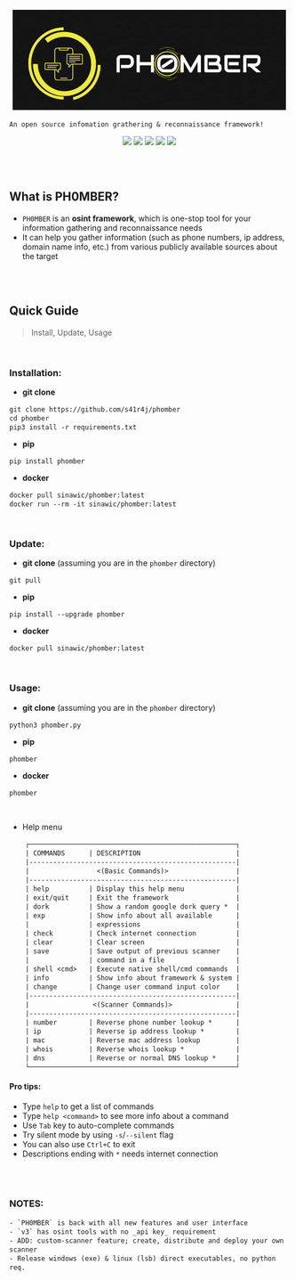 <p align=center>
         <img src='.images/phomber_logo.png'>
</p>


```
An open source infomation grathering & reconnaissance framework!
```

<p align=center>
         <a href='https://www.w3schools.in/ethical-hacking/information-gathering-techniques/'><img src="https://img.shields.io/badge/Etical Hacking-OSINT-yellow.svg?logo=sharp"></a>
         <a href='https://github.com/s41r4j/phomber/releases/'><img src="https://img.shields.io/badge/Version-v3.1.1-orange.svg?logo=vectorworks"></a>
         <a href='https://www.python.org/'><img src="https://img.shields.io/badge/Python-3-blue.svg?style=flat&logo=python"></a>
         <a href='LICENSE'><img src="https://img.shields.io/badge/License-GPL%20v3.0-brightgreen.svg"></a>
         <a href=''><img src="https://img.shields.io/badge/Disclaimer-With great power comes great responsibility-red.svg?logo=hackaday"></a>
</p>
      
<br>


<br>

## What is PH0MBER?

- `PH0MBER` is an __osint framework__, which is one-stop tool for your information gathering and reconnaissance needs
- It can help you gather information (such as phone numbers, ip address, domain name info, etc.) from various publicly available sources about the target



<br>
<br>

## Quick Guide
> Install, Update, Usage

<br>

### Installation:
- __git clone__
```
git clone https://github.com/s41r4j/phomber
cd phomber
pip3 install -r requirements.txt
```
- __pip__
```
pip install phomber
```

- __docker__
```
docker pull sinawic/phomber:latest
docker run --rm -it sinawic/phomber:latest
```


<br>

### Update:
- __git clone__ (assuming you are in the `phomber` directory)
```
git pull
```

- __pip__
```
pip install --upgrade phomber
```

- __docker__
```
docker pull sinawic/phomber:latest
```

<br>

### Usage:
- __git clone__ (assuming you are in the `phomber` directory)
```
python3 phomber.py
```

- __pip__
```
phomber
```

- __docker__
```
phomber
```

<br>

- Help menu
```
    ┌────────────────────────────────────────────────────┐
    | COMMANDS      | DESCRIPTION                        |
    |----------------------------------------------------|
    |                 <(Basic Commands)>                 |
    |----------------------------------------------------|
    | help          | Display this help menu             | 
    | exit/quit     | Exit the framework                 |
    | dork          | Show a random google dork query *  |  
    | exp           | Show info about all available      |       
    |               | expressions                        |
    | check         | Check internet connection          |
    | clear         | Clear screen                       |
    | save          | Save output of previous scanner    |
    |               | command in a file                  |
    | shell <cmd>   | Execute native shell/cmd commands  |
    | info          | Show info about framework & system |
    | change        | Change user command input color    |
    |----------------------------------------------------|
    |                <(Scanner Commands)>                |
    |----------------------------------------------------|
    | number        | Reverse phone number lookup *      |
    | ip            | Reverse ip address lookup *        |
    | mac           | Reverse mac address lookup         |
    | whois         | Reverse whois lookup *             |
    | dns           | Reverse or normal DNS lookup *     |
    └────────────────────────────────────────────────────┘
```

#### Pro tips:
- Type `help` to get a list of commands
- Type `help <command>` to see more info about a command
- Use `Tab` key to auto-complete commands
- Try silent mode by using `-s`/`--silent` flag
- You can also use `Ctrl+C` to exit
- Descriptions ending with `*` needs internet connection


<br>
<br>


### NOTES:
```
- `PH0MBER` is back with all new features and user interface
- `v3` has osint tools with no _api key_ requirement
- ADD: custom-scanner feature; create, distribute and deploy your own scanner
- Release windows (exe) & linux (lsb) direct executables, no python req.
```
